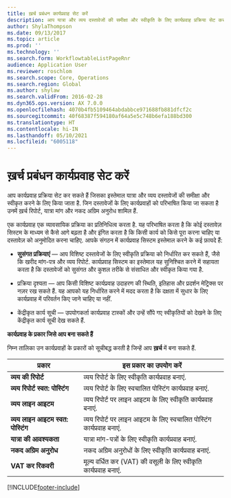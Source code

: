 ```yaml
---
title: ख़र्च प्रबंधन कार्यप्रवाह सेट करें
description: आप यात्रा और व्यय दस्तावेजों की समीक्षा और स्वीकृति के लिए कार्यप्रवाह प्रक्रिया सेट कर सकते हैं.
author: ShylaThompson
ms.date: 09/13/2017
ms.topic: article
ms.prod: ''
ms.technology: ''
ms.search.form: WorkflowtableListPageRnr
audience: Application User
ms.reviewer: roschlom
ms.search.scope: Core, Operations
ms.search.region: Global
ms.author: shylaw
ms.search.validFrom: 2016-02-28
ms.dyn365.ops.version: AX 7.0.0
ms.openlocfilehash: 4070b4fb5109464abdabbce971688fb881dfcf2c
ms.sourcegitcommit: 40f68387f594180af64a5e5c748b6efa188bd300
ms.translationtype: HT
ms.contentlocale: hi-IN
ms.lasthandoff: 05/10/2021
ms.locfileid: "6005118"
---
```

# <a name="set-up-expense-management-workflows"></a>ख़र्च प्रबंधन कार्यप्रवाह सेट करें

आप कार्यप्रवाह प्रक्रिया सेट कर सकते हैं जिसका इस्तेमाल यात्रा और व्यय दस्तावेजों की समीक्षा और स्वीकृत करने के लिए किया जाता है. जिन दस्तावेजों के लिए कार्यप्रवाहों को परिभाषित किया जा सकता है उनमें ख़र्च रिपोर्ट, यात्रा मांग और नकद अग्रिम अनुरोध शामिल हैं.

एक कार्यप्रवाह एक व्यावसायिक प्रक्रिया का प्रतिनिधित्व करता है. यह परिभाषित करता है कि कोई दस्तावेज़ सिस्टम के माध्यम से कैसे आगे बढ़ता है और इंगित करता है कि किसी कार्य को किसे पूरा करना चाहिए या दस्तावेज़ को अनुमोदित करना चाहिए. आपके संगठन में कार्यप्रवाह सिस्टम इस्तेमाल करने के कई फ़ायदे हैं:

-   **सुसंगत प्रक्रियाएं** — आप विशिष्ट दस्तावेजों के लिए स्वीकृति प्रक्रिया को निर्धारित कर सकते हैं, जैसे कि खरीद मांग-पत्र और व्यय रिपोर्ट. कार्यप्रवाह सिस्टम का इस्तेमाल यह सुनिश्चित करने में सहायता करता है कि दस्तावेजों को सुसंगत और कुशल तरीके से संसाधित और स्वीकृत किया गया है.

-   प्रक्रिया दृश्यता — आप किसी विशिष्ट कार्यप्रवाह उदाहरण की स्थिति, इतिहास और प्रदर्शन मेट्रिक्स पर नज़र रख सकते हैं. यह आपको यह निर्धारित करने में मदद करता है कि दक्षता में सुधार के लिए कार्यप्रवाह में परिवर्तन किए जाने चाहिए या नहीं.

-   केंद्रीकृत कार्य सूची — उपयोगकर्ता कार्यप्रवाह टास्कों और उन्हें सौंपे गए स्वीकृतियों को देखने के लिए केंद्रीकृत कार्य सूची देख सकते हैं. 

**कार्यप्रवाह के प्रकार जिसे आप बना सकते हैं**

निम्न तालिका उन कार्यप्रवाहों के प्रकारों को सूचीबद्ध करती है जिन्हें आप **ख़र्च** में बना सकते हैं.


|              <strong>प्रकार</strong>              |                   <strong>इस प्रकार का उपयोग करें</strong>                   |
|-------------------------------------------------|-----------------------------------------------------------------------|
|         <strong>व्यय की रिपोर्ट</strong>         |            व्यय रिपोर्ट के लिए स्वीकृति कार्यप्रवाह बनाएं.             |
|  <strong>व्यय रिपोर्ट स्वत: पोस्टिंग</strong>   |        व्यय रिपोर्ट के लिए स्वचालित पोस्टिंग कार्यप्रवाह बनाएं.        |
|       <strong>व्यय लाइन आइटम</strong>        |     व्यय रिपोर्ट पर लाइन आइटम के लिए स्वीकृति कार्यप्रवाह बनाएं.      |
| <strong>व्यय लाइन आइटम स्वत: पोस्टिंग</strong> | व्यय रिपोर्ट पर लाइन आइटम के लिए स्वचालित पोस्टिंग कार्यप्रवाह बनाएं. |
|       <strong>यात्रा की आवश्यकता</strong>       |          यात्रा मांग-पत्रों के लिए स्वीकृति कार्यप्रवाह बनाएं.           |
|      <strong>नकद अग्रिम अनुरोध</strong>      |         नकद अग्रिम अनुरोधों के लिए स्वीकृति कार्यप्रवाह बनाएं.          |
|        <strong>VAT कर रिकवरी</strong>        | मूल्य वर्धित कर (VAT) की वसूली के लिए स्वीकृति कार्यप्रवाह बनाएं.  |



[!INCLUDE[footer-include](../includes/footer-banner.md)]